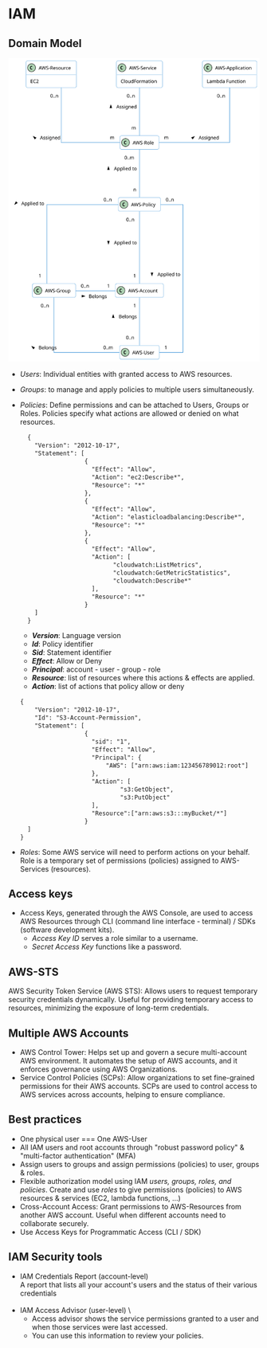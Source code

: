 # IAM

## Domain Model
![](../uml/IAM/IAM-domain-model.svg)
<br/>

- *Users*: Individual entities with granted access to AWS resources.
- *Groups*: to manage and apply policies to multiple users simultaneously.
- *Policies*: Define permissions and can be attached to Users, Groups or Roles. 
Policies specify what actions are allowed or denied on what resources.
  ```
    {
      "Version": "2012-10-17", 
      "Statement": [
                    {
                      "Effect": "Allow",
                      "Action": "ec2:Describe*", 
                      "Resource": "*"
                    },
                    {
                      "Effect": "Allow",
                      "Action": "elasticloadbalancing:Describe*", 
                      "Resource": "*"
                    },
                    {
                      "Effect": "Allow",
                      "Action": [
                            "cloudwatch:ListMetrics", 
                            "cloudwatch:GetMetricStatistics", 
                            "cloudwatch:Describe*"
                      ],
                      "Resource": "*"
                    }
      ]
    }
  ```

  - ***Version***: Language version
  - ***Id***: Policy identifier
  - ***Sid***: Statement identifier
  - ***Effect***: Allow or Deny
  - ***Principal***: account - user - group - role
  - ***Resource***: list of resources where this actions & effects are applied.
  - ***Action***: list of actions that policy allow or deny
    
  ```
  {
      "Version": "2012-10-17", 
      "Id": "S3-Account-Permission",
      "Statement": [
                    {
                      "sid": "1",
                      "Effect": "Allow",
                      "Principal": {
                          "AWS": ["arn:aws:iam:123456789012:root"]
                      }, 
                      "Action": [
                              "s3:GetObject",
                              "s3:PutObject"
                      ], 
                      "Resource":["arn:aws:s3:::myBucket/*"]
                    }
    ]
  }
  ```
- *Roles*: Some AWS service will need to perform actions on your behalf. 
Role is a temporary set of permissions (policies) assigned to AWS-Services (resources). 

## Access keys
- Access Keys, generated through the AWS Console, are used to access 
AWS Resources through CLI (command line interface - terminal) / SDKs (software development kits).
  - *Access Key ID* serves a role similar to a username.
  - *Secret Access Key* functions like a password.

## AWS-STS
AWS Security Token Service (AWS STS): Allows users to request  temporary security 
credentials dynamically. Useful for providing temporary access to resources, 
minimizing the exposure of long-term credentials.

## Multiple AWS Accounts
- AWS Control Tower: Helps set up and govern a secure multi-account AWS
  environment. It automates the setup of AWS accounts, and it enforces 
  governance using AWS Organizations.
- Service Control Policies (SCPs): Allow organizations to set fine-grained
  permissions for their AWS accounts. SCPs are used to control access to
  AWS services across accounts, helping to ensure compliance.

## Best practices
- One physical user === One AWS-User
- All IAM users and root accounts through "robust password policy" & "multi-factor authentication" (MFA)
- Assign users to groups and assign permissions (policies) to user, groups & roles.
- Flexible authorization model using IAM *users, groups, roles, and policies*. 
Create and use *roles* to give permissions (policies) to AWS resources & services (EC2, lambda functions, ...)
- Cross-Account Access: Grant permissions to AWS-Resources from another AWS account. Useful when different accounts
  need to collaborate securely.
- Use Access Keys for Programmatic Access (CLI / SDK)

## IAM Security tools
- IAM Credentials Report (account-level) \
A report that lists all your account's users and the status of their various
credentials
  <br/>
  <br/>
- IAM Access Advisor (user-level) \
   - Access advisor shows the service permissions granted to a user and when those
services were last accessed.
   - You can use this information to review your policies.